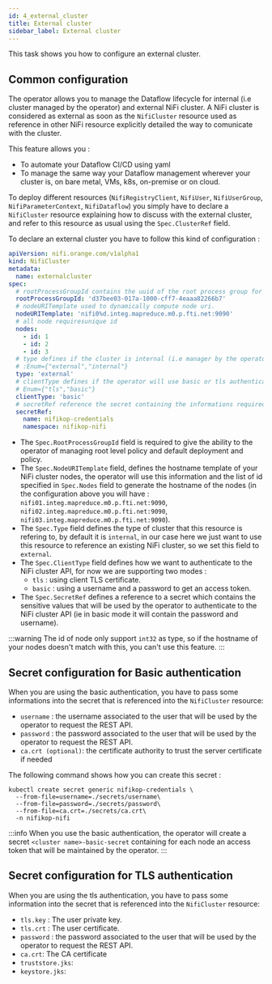 ```yaml
---
id: 4_external_cluster
title: External cluster
sidebar_label: External cluster
---
```


This task shows you how to configure an external cluster.

## Common configuration

The operator allows you to manage the Dataflow lifecycle for internal (i.e cluster managed by the operator) and external NiFi cluster.
A NiFi cluster is considered as external as soon as the `NifiCluster` resource used as reference in other NiFi resource explicitly detailed the way to comunicate with the cluster.

This feature allows you :

- To automate your Dataflow CI/CD using yaml
- To manage the same way your Dataflow management wherever your cluster is, on bare metal, VMs, k8s, on-premise or on cloud.

To deploy different resources (`NifiRegistryClient`, `NifiUser`, `NifiUserGroup`, `NifiParameterContext`, `NifiDataflow`) you simply have to declare a `NifiCluster` resource explaining how to discuss with the external cluster, and refer to this resource as usual using the `Spec.ClusterRef` field.

To declare an external cluster you have to follow this kind of configuration :

```yaml
apiVersion: nifi.orange.com/v1alpha1
kind: NifiCluster
metadata:
  name: externalcluster
spec:
  # rootProcessGroupId contains the uuid of the root process group for this cluster.
  rootProcessGroupId: 'd37bee03-017a-1000-cff7-4eaaa82266b7'
  # nodeURITemplate used to dynamically compute node uri.
  nodeURITemplate: 'nifi0%d.integ.mapreduce.m0.p.fti.net:9090'
  # all node requiresunique id
  nodes:
    - id: 1
    - id: 2
    - id: 3
  # type defines if the cluster is internal (i.e manager by the operator) or external.
  # :Enum={"external","internal"}
  type: 'external'
  # clientType defines if the operator will use basic or tls authentication to query the NiFi cluster.
  # Enum={"tls","basic"}
  clientType: 'basic'
  # secretRef reference the secret containing the informations required to authenticate to the cluster.
  secretRef:
    name: nifikop-credentials
    namespace: nifikop-nifi
```

- The `Spec.RootProcessGroupId` field is required to give the ability to the operator of managing root level policy and default deployment and policy.
- The `Spec.NodeURITemplate` field, defines the hostname template of your NiFi cluster nodes, the operator will use this information and the list of id specified in `Spec.Nodes` field to generate the hostname of the nodes (in the configuration above you will have : `nifi01.integ.mapreduce.m0.p.fti.net:9090`, `nifi02.integ.mapreduce.m0.p.fti.net:9090`, `nifi03.integ.mapreduce.m0.p.fti.net:9090`).
- The `Spec.Type` field defines the type of cluster that this resource is refering to, by default it is `internal`, in our case here we just want to use this resource to reference an existing NiFi cluster, so we set this field to `external`.
- The `Spec.ClientType` field defines how we want to authenticate to the NiFi cluster API, for now we are supporting two modes :
  - `tls` : using client TLS certificate.
  - `basic` : using a username and a password to get an access token.
- The `Spec.SecretRef` defines a reference to a secret which contains the sensitive values that will be used by the operator to authenticate to the NiFi cluster API (ie in basic mode it will contain the password and username).

:::warning
The id of node only support `int32` as type, so if the hostname of your nodes doesn't match with this, you can't use this feature.
:::

## Secret configuration for Basic authentication

When you are using the basic authentication, you have to pass some informations into the secret that is referenced into the `NifiCluster` resource:

- `username` : the username associated to the user that will be used by the operator to request the REST API.
- `password` : the password associated to the user that will be used by the operator to request the REST API.
- `ca.crt (optional)`: the certificate authority to trust the server certificate if needed

The following command shows how you can create this secret :

```console
kubectl create secret generic nifikop-credentials \
  --from-file=username=./secrets/username\
  --from-file=password=./secrets/password\
  --from-file=ca.crt=./secrets/ca.crt\
  -n nifikop-nifi
```

:::info
When you use the basic authentication, the operator will create a secret `<cluster name>-basic-secret` containing for each node an access token that will be maintained by the operator.
:::

## Secret configuration for TLS authentication

When you are using the tls authentication, you have to pass some information into the secret that is referenced into the `NifiCluster` resource:

- `tls.key` : The user private key.
- `tls.crt` : The user certificate.
- `password` : the password associated to the user that will be used by the operator to request the REST API.
- `ca.crt`: The CA certificate
- `truststore.jks`:
- `keystore.jks`:
